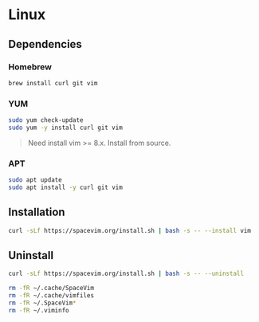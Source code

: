 # Linux

## Dependencies

### Homebrew

```sh
brew install curl git vim
```

### YUM

```sh
sudo yum check-update
sudo yum -y install curl git vim
```

> Need install vim >= 8.x. Install from source.

### APT

```sh
sudo apt update
sudo apt install -y curl git vim
```

## Installation

```sh
curl -sLf https://spacevim.org/install.sh | bash -s -- --install vim
```

## Uninstall

```sh
curl -sLf https://spacevim.org/install.sh | bash -s -- --uninstall
```

```sh
rm -fR ~/.cache/SpaceVim
rm -fR ~/.cache/vimfiles
rm -fR ~/.SpaceVim*
rm -fR ~/.viminfo
```
